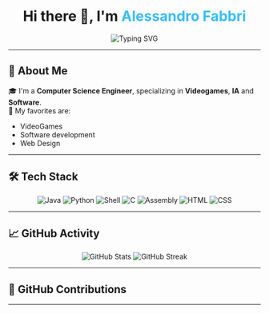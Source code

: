 <h1 align="center">Hi there 👋, I'm <span style="color:#38BDF8;">Alessandro Fabbri</span></h1>

<div align="center">
  <img src="https://readme-typing-svg.herokuapp.com?font=Fira+Code&size=22&pause=1000&color=38BDF8&center=true&vCenter=true&width=435&lines=Computer+Science+Engineering+Student;Passionate+about+VideoGames+and+IA;I+am+the+greatest+humanity+has+to+offer+,+and+the+lowest+%F0%9F%9A%80" alt="Typing SVG" />
</div>

---

## 🚀 About Me

🎓 I'm a **Computer Science Engineer**, specializing in **Videogames**, **IA** and **Software**.  
🧠 My favorites are:
- VideoGames
- Software development
- Web Design

---

## 🛠️ Tech Stack

<div align="center">
  <img src="https://img.shields.io/badge/Java-007396?style=for-the-badge&logo=java&logoColor=white" alt="Java" />
  <img src="https://img.shields.io/badge/Python-3776AB?style=for-the-badge&logo=python&logoColor=white" alt="Python" />
  <img src="https://img.shields.io/badge/Shell-4EAA25?style=for-the-badge&logo=gnu-bash&logoColor=white" alt="Shell" />
  <img src="https://img.shields.io/badge/C-00599C?style=for-the-badge&logo=c&logoColor=white" alt="C" />
  <img src="https://img.shields.io/badge/Assembly-6E4C13?style=for-the-badge&logo=gnuassembly&logoColor=white" alt="Assembly" />
  <img src="https://img.shields.io/badge/HTML5-E34F26?style=for-the-badge&logo=html5&logoColor=white" alt="HTML" />
  <img src="https://img.shields.io/badge/CSS3-1572B6?style=for-the-badge&logo=css3&logoColor=white" alt="CSS" />
</div>

---

## 📈 GitHub Activity

<div align="center">
  <img src="https://github-readme-stats.vercel.app/api?username=MiKee-1&show_icons=true&theme=radical&hide_border=true" alt="GitHub Stats" />
  <img src="https://github-readme-streak-stats.herokuapp.com/?user=MiKee-1&theme=radical&hide_border=true" alt="GitHub Streak" />
</div>

---

## 🐍 GitHub Contributions

---
